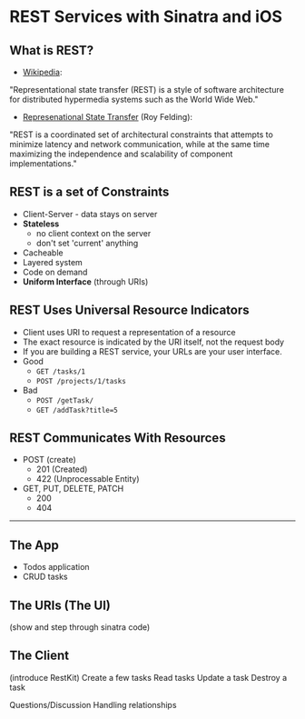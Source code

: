 REST Services with Sinatra and iOS
==================================

What is REST?
-------------

  - [Wikipedia][1]:
  
  "Representational state transfer (REST) is a style of software architecture for distributed hypermedia systems such as the World Wide Web."

  - [Represenational State Transfer][2] (Roy Felding):
  
  "REST is a coordinated set of architectural constraints that attempts to minimize latency and network communication, while at the same time maximizing the independence and scalability of component implementations."
  
REST is a set of Constraints
----------------------------
  -  Client-Server
    - data stays on server
  - __Stateless__
    - no client context on the server
    - don't set 'current' anything
  - Cacheable
  - Layered system
  - Code on demand
  - __Uniform Interface__ (through URIs)


REST Uses Universal Resource Indicators
---------------------------------------
  - Client uses URI to request a representation of a resource
  - The exact resource is indicated by the URI itself, not the request body
  - If you are building a REST service, your URLs are your user interface.
  - Good
    - `GET /tasks/1`
    - `POST /projects/1/tasks`
  - Bad
    - `POST /getTask/`
    - `GET /addTask?title=5`

REST Communicates With __Resources__
-------------------------------------
  - POST (create)
    - 201 (Created)
    - 422 (Unprocessable Entity)
  - GET, PUT, DELETE, PATCH
    - 200
    - 404
    
---

The App
-------
 - Todos application
 - CRUD tasks

The URIs (The UI)
----------------
 (show and step through sinatra code)
   
The Client
---------------
 (introduce RestKit)
 Create a few tasks
 Read tasks
 Update a task
 Destroy a task


Questions/Discussion
Handling relationships

[1]: http://en.wikipedia.org/wiki/Representational_state_transfer
[2]: http://www.ics.uci.edu/~taylor/documents/2002-REST-TOIT.pdf

  
